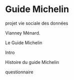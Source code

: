 # Guide Michelin
 projet vie sociale des données

Vianney Ménard. 

Le Guide Michelin

Intro 

Histoire du guide Michelin


questionnaire